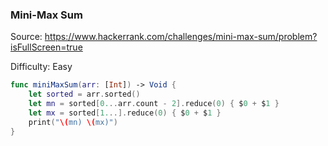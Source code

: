 ### Mini-Max Sum

Source: <https://www.hackerrank.com/challenges/mini-max-sum/problem?isFullScreen=true>

Difficulty: Easy

```swift
func miniMaxSum(arr: [Int]) -> Void {
    let sorted = arr.sorted()
    let mn = sorted[0...arr.count - 2].reduce(0) { $0 + $1 }
    let mx = sorted[1...].reduce(0) { $0 + $1 }
    print("\(mn) \(mx)")
}
```
